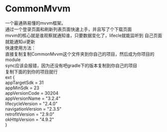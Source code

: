 # CommonMvvm
一个最通熟易懂的mvvm框架。  
通过一个登录页面和刷新列表页面快速上手，并且写了个下载页面  
mvvm的核心就是谁观察就通知谁，只要数据变化了，lifecle就能监听到 自己页面就能通知ui更新  
快速使用方法：  
直接复制复制CommonMvvm这个文件夹到你自己的项目，然后成为你项目的module  
sync应该会报错，因为还没有吧gradle下的版本复制到你自己的项目  
复制下面的到你的项目就行  
 ext {  
        appTargetSdk = 31  
        appMinSdk = 23  
        appVersionCode = 30204  
        appVersionName = "3.2.4"  
        lifecycleVersion = "2.4.0"  
        navigationVersion = "2.3.5"  
        retrofitVersion = "2.9.0"   
        okHttpVersion = "4.9.2"  
    }
